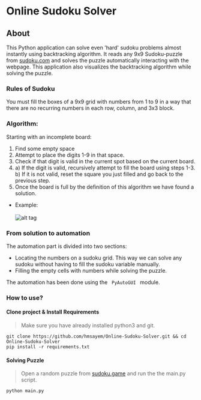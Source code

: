 # Online Sudoku Solver
## About
This Python application can solve even 'hard' sudoku problems almost instantly using backtracking algorithm. It reads any 9x9 Sudoku-puzzle from [sudoku.com](https://https://sudoku.com) and solves the puzzle automatically interacting with the webpage. This application also visualizes the backtracking algorithm while solving the puzzle.

### Rules of Sudoku

You must fill the boxes of a 9x9 grid with numbers from 1 to 9 in a way that there are no recurring numbers in each row, column, and 3x3 block.

### Algorithm:

Starting with an incomplete board:

1. Find some empty space
2. Attempt to place the digits 1-9 in that space.
3. Check if that digit is valid in the current spot based on the current board.
4. a) If the digit is valid, recursively attempt to fill the board using steps 1-3. <br>
   b) If it is not valid, reset the square you just filled and go back to the previous step.
5. Once the board is full by the definition of this algorithm we have found a solution.
* Example: <br> <br>
![alt tag](https://raw.githubusercontent.com/kirilkirkov/Sudoku-Solver/master/backtracking_mech.gif)

### From solution to automation
The automation part is divided into two sections: <br>
* Locating the numbers on a sudoku grid. This way we can solve any sudoku without having to fill the sudoku variable manually.
* Filling the empty cells with numbers while solving the puzzle. <br>

The automation has been done using the <code> PyAutoGUI </code> module.

### How to use?
#### Clone project & Install Requirements
> Make sure you have already installed python3 and git.
```
git clone https://github.com/hmsayem/Online-Sudoku-Solver.git && cd Online-Sudoku-Solver
pip install -r requirements.txt
```
#### Solving Puzzle
> Open a random puzzle from [sudoku.game](https://https://sudoku.game/very-hard) and run the the main.py script.
```
python main.py
```
